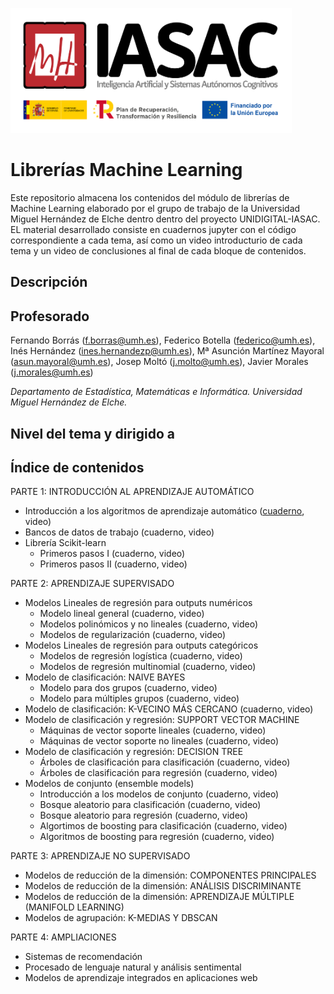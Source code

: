 <small><img src=https://raw.githubusercontent.com/ia4legos/MachineLearning/main/images/IASAC-UMH.png width="450" height="200"></small>

# Librerías Machine Learning

Este repositorio almacena los contenidos del módulo de librerías de Machine Learning elaborado por el grupo de trabajo de la Universidad Miguel Hernández de Elche dentro dentro del proyecto UNIDIGITAL-IASAC. EL material desarrollado consiste en cuadernos jupyter con el código correspondiente a cada tema, así como un video introducturio de cada tema y un video de conclusiones al final de cada bloque de contenidos.

## Descripción


## Profesorado

Fernando Borrás (f.borras@umh.es), Federico Botella (federico@umh.es), Inés Hernández (ines.hernandezp@umh.es), Mª Asunción Martínez Mayoral (asun.mayoral@umh.es), Josep Moltó (j.molto@umh.es), Javier Morales (j.morales@umh.es)

*Departamento de Estadística, Matemáticas e Informática.*
*Universidad Miguel Hernández de Elche.*

## Nivel del tema y dirigido a


## Índice de contenidos

PARTE 1: INTRODUCCIÓN AL APRENDIZAJE AUTOMÁTICO

* Introducción a los algoritmos de aprendizaje automático ([cuaderno](https://github.com/jmsocuellamos/MachineLearning/blob/main/10_Introducci%C3%B3n_al_aprendizaje_autom%C3%A1tico.ipynb), video)
* Bancos de datos de trabajo (cuaderno, video)
* Librería Scikit-learn
  * Primeros pasos I (cuaderno, video)
  * Primeros pasos II (cuaderno, video)

PARTE 2: APRENDIZAJE SUPERVISADO

* Modelos Lineales de regresión para outputs numéricos
  * Modelo lineal general (cuaderno, video)
  * Modelos polinómicos y no lineales (cuaderno, video)
  * Modelos de regularización (cuaderno, video) 
* Modelos Lineales de regresión para outputs categóricos
  * Modelos de regresión logística (cuaderno, video)
  * Modelos de regresión multinomial (cuaderno, video)
* Modelo de clasificación: NAIVE BAYES 
  * Modelo para dos grupos (cuaderno, video)
  * Modelo para múltiples grupos (cuaderno, video)
* Modelo de clasificación: K-VECINO MÁS CERCANO (cuaderno, video)
* Modelo de clasificación y regresión: SUPPORT VECTOR MACHINE
  * Máquinas de vector soporte lineales (cuaderno, video)
  * Máquinas de vector soporte no lineales (cuaderno, video)  
* Modelo de clasificación y regresión: DECISION TREE
  * Árboles de clasificación para clasificación (cuaderno, video)
  * Árboles de clasificación para regresión (cuaderno, video)
* Modelos de conjunto (ensemble models)
  * Introducción a los modelos de conjunto (cuaderno, video)
  * Bosque aleatorio para clasificación (cuaderno, video)
  * Bosque aleatorio para regresión (cuaderno, video)
  * Algortimos de boosting para clasificación (cuaderno, video)
  * Algoritmos de boosting para regresión (cuaderno, video)

PARTE 3: APRENDIZAJE NO SUPERVISADO

* Modelos de reducción de la dimensión: COMPONENTES PRINCIPALES
* Modelos de reducción de la dimensión: ANÁLISIS DISCRIMINANTE
* Modelos de reducción de la dimensión: APRENDIZAJE MÚLTIPLE (MANIFOLD LEARNING)
* Modelos de agrupación: K-MEDIAS Y DBSCAN

PARTE 4: AMPLIACIONES

* Sistemas de recomendación
* Procesado de lenguaje natural y análisis sentimental
* Modelos de aprendizaje integrados en aplicaciones web

